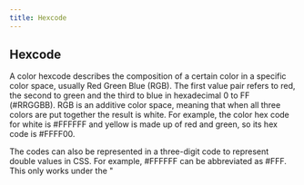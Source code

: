 ```yaml
---
title: Hexcode
---
```

## Hexcode 

A color hexcode describes the composition of a certain color in a specific color space, usually Red Green Blue (RGB). The first value pair refers to red, the second to green and the third to blue in hexadecimal 0 to FF (#RRGGBB). RGB is an additive color space, meaning that when all three colors are put together the result is white. For example, the color hex code for white is #FFFFFF and yellow is made up of red and green, so its hex code is #FFFF00. 

The codes can also be represented in a three-digit code to represent double values in CSS. For example, #FFFFFF can be abbreviated as #FFF. This only works under the "<style >" tag when used within HTML. 


